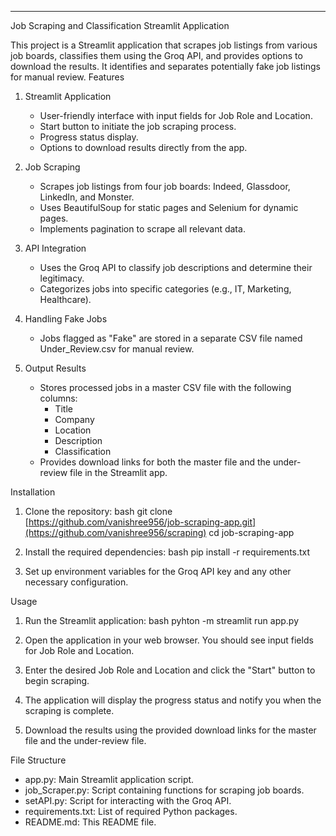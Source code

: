 ---
 Job Scraping and Classification Streamlit Application

This project is a Streamlit application that scrapes job listings from various job boards, classifies them using the Groq API, and provides options to download the results. It identifies and separates potentially fake job listings for manual review.
 Features

1. Streamlit Application
    - User-friendly interface with input fields for Job Role and Location.
    - Start button to initiate the job scraping process.
    - Progress status display.
    - Options to download results directly from the app.

2. Job Scraping
    - Scrapes job listings from four job boards: Indeed, Glassdoor, LinkedIn, and Monster.
    - Uses BeautifulSoup for static pages and Selenium for dynamic pages.
    - Implements pagination to scrape all relevant data.

3. API Integration
    - Uses the Groq API to classify job descriptions and determine their legitimacy.
    - Categorizes jobs into specific categories (e.g., IT, Marketing, Healthcare).

4. Handling Fake Jobs
    - Jobs flagged as "Fake" are stored in a separate CSV file named Under_Review.csv for manual review.

5. Output Results
    - Stores processed jobs in a master CSV file with the following columns:
        - Title
        - Company
        - Location
        - Description
        - Classification
    - Provides download links for both the master file and the under-review file in the Streamlit app.

 Installation

1. Clone the repository:
    bash
    git clone [https://github.com/vanishree956/job-scraping-app.git](https://github.com/vanishree956/scraping)
    cd job-scraping-app
    

2. Install the required dependencies:
    bash
    pip install -r requirements.txt
    

3. Set up environment variables for the Groq API key and any other necessary configuration.

Usage

1. Run the Streamlit application:
    bash
    pyhton -m streamlit run app.py
    

2. Open the application in your web browser. You should see input fields for Job Role and Location.

3. Enter the desired Job Role and Location and click the "Start" button to begin scraping.

4. The application will display the progress status and notify you when the scraping is complete.

5. Download the results using the provided download links for the master file and the under-review file.

File Structure

- app.py: Main Streamlit application script.
- job_Scraper.py: Script containing functions for scraping job boards.
- setAPI.py: Script for interacting with the Groq API.
- requirements.txt: List of required Python packages.
- README.md: This README file.




